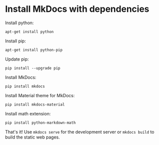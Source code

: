 # Install MkDocs with dependencies

Install python:
```
apt-get install python
```

Install pip:
```
apt-get install python-pip
```

Update pip:
```
pip install --upgrade pip
```

Install MkDocs:
```
pip install mkdocs
```

Install Material theme for MkDocs:
```
pip install mkdocs-material
```

Install math extension:
```
pip install python-markdown-math
```

That's it! Use `mkdocs serve` for the development server or `mkdocs build` to build the static web pages.
